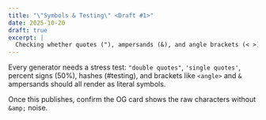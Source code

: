 ```yaml
---
title: "\"Symbols & Testing\" <Draft #1>"
date: 2025-10-20
draft: true
excerpt: |
  Checking whether quotes ("), ampersands (&), and angle brackets (< >) stay readable inside our social previews.
---
```


Every generator needs a stress test: `"double quotes"`, `'single quotes'`, percent signs (50%), hashes (#testing), and brackets like `<angle>` and `&` ampersands should all render as literal symbols.

Once this publishes, confirm the OG card shows the raw characters without `&amp;` noise.
